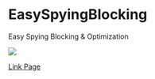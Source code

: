 # EasySpyingBlocking
Easy Spying Blocking &amp; Optimization

<img src="https://github.com/JackCodeM/EasySpyingBlocking/blob/gh-pages/form.PNG?raw=true">

<a href="https://JackCodeM.github.io/EasySpyingBlocking/">Link Page</a>
